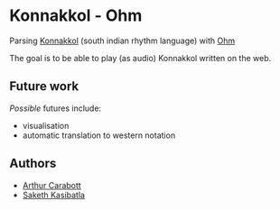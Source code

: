 # Konnakkol - Ohm

Parsing [Konnakkol](https://en.wikipedia.org/wiki/Konnakkol) (south indian rhythm language) with [Ohm](https://github.com/cdglabs/ohm)

The goal is to be able to play (as audio) Konnakkol written on the web. 

## Future work

*Possible* futures include:

- visualisation
- automatic translation to western notation

## Authors

- [Arthur Carabott](http://www.arthurcarabott.com)
- [Saketh Kasibatla](http://www.sakekasi.com/)
